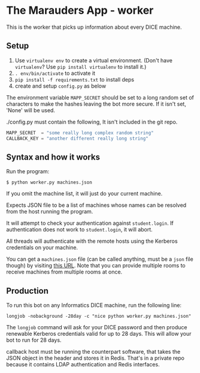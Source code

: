 # The Marauders App - worker
This is the worker that picks up information about every DICE machine.

## Setup

1. Use `virtualenv env` to create a virtual environment. (Don't have `virtualenv`? Use `pip install virtualenv` to install it.)
2. `. env/bin/activate` to activate it
3. `pip install -f requirements.txt` to install deps
4. create and setup `config.py` as below


The environment variable `MAPP_SECRET` should be set to a long random 
set of characters to make the hashes leaving the bot more secure.
If it isn't set, 'None' will be used.

./config.py must contain the following, It isn't included in the git repo.

```python
MAPP_SECRET  = "some really long complex random string"
CALLBACK_KEY = "another different really long string"
```

## Syntax and how it works

Run the program:
```
$ python worker.py machines.json
```

If you omit the machine list, it will just do your current machine.

Expects JSON file to be a list of machines whose names can be resolved 
from the host running the program.

It will attempt to check your authentication against `student.login`.
If authentication does not work to `student.login`, it will abort.

All threads will authenticate with the remote hosts using the
Kerberos credentials on your machine.

You can get a `machines.json` file (can be called anything,
must be a `json` file though) by visiting
[this URL](https://mapp.betterinformatics.com/rooms/6.06,5.05).
Note that you can provide multiple rooms to receive machines
from multiple rooms at once.

## Production 

To run this bot on any Informatics DICE machine, run the following line:

```
longjob -nobackground -28day -c "nice python worker.py machines.json"
```

The `longjob` command will ask for your DICE password and then
produce renewable Kerberos credentials valid for up to 28 days.
This will allow your bot to run for 28 days.

callback host must be running the counterpart software, that takes the
JSON object in the header and stores it in Redis. That's in a private
repo because it contains LDAP authentication and Redis interfaces.

